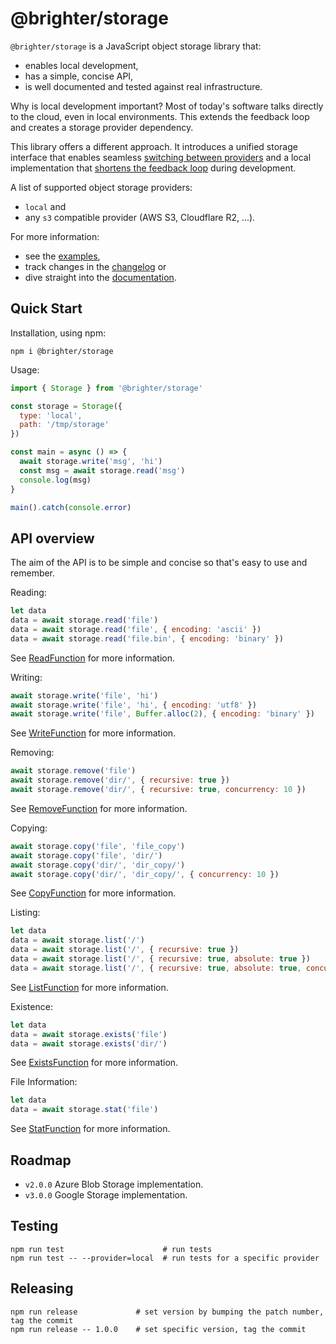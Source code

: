 # @brighter/storage

`@brighter/storage` is a JavaScript object storage library that:

- enables local development,
- has a simple, concise API,
- is well documented and tested against real infrastructure.

Why is local development important? Most of today's software talks directly to the cloud, even in local environments. This extends the feedback loop and creates a storage provider dependency.

This library offers a different approach. It introduces a unified storage interface that enables seamless [switching between providers](https://www.cloudflare.com/learning/cloud/what-is-vendor-lock-in/) and a local implementation that [shortens the feedback loop](https://twitter.com/kentbeck/status/531964254946328576) during development.

A list of supported object storage providers:

- `local` and
- any `s3` compatible provider (AWS S3, Cloudflare R2, ...).

For more information:

- see the [examples](examples/README.md),
- track changes in the [changelog](changelog.md) or
- dive straight into the [documentation](docs/README.md).

## Quick Start

Installation, using npm:

```
npm i @brighter/storage
```

Usage:

```js
import { Storage } from '@brighter/storage'

const storage = Storage({
  type: 'local',
  path: '/tmp/storage'
})

const main = async () => {
  await storage.write('msg', 'hi')
  const msg = await storage.read('msg')
  console.log(msg)
}

main().catch(console.error)
```

## API overview

The aim of the API is to be simple and concise so that's easy to use and remember.

Reading:

```js
let data
data = await storage.read('file')
data = await storage.read('file', { encoding: 'ascii' })
data = await storage.read('file.bin', { encoding: 'binary' })
```

See [ReadFunction](docs/ReadFunction.md) for more information.

Writing:

```js
await storage.write('file', 'hi')
await storage.write('file', 'hi', { encoding: 'utf8' })
await storage.write('file', Buffer.alloc(2), { encoding: 'binary' })
```

See [WriteFunction](docs/WriteFunction.md) for more information.

Removing:

```js
await storage.remove('file')
await storage.remove('dir/', { recursive: true })
await storage.remove('dir/', { recursive: true, concurrency: 10 })
```

See [RemoveFunction](docs/RemoveFunction.md) for more information.

Copying:

```js
await storage.copy('file', 'file_copy')
await storage.copy('file', 'dir/')
await storage.copy('dir/', 'dir_copy/')
await storage.copy('dir/', 'dir_copy/', { concurrency: 10 })
```

See [CopyFunction](docs/CopyFunction.md) for more information.

Listing:

```js
let data
data = await storage.list('/')
data = await storage.list('/', { recursive: true })
data = await storage.list('/', { recursive: true, absolute: true })
data = await storage.list('/', { recursive: true, absolute: true, concurrency: 10 })
```

See [ListFunction](docs/ListFunction.md) for more information.

Existence:

```js
let data
data = await storage.exists('file')
data = await storage.exists('dir/')
```

See [ExistsFunction](docs/ExistsFunction.md) for more information.

File Information:

```js
let data
data = await storage.stat('file')
```

See [StatFunction](docs/StatFunction.md) for more information.

## Roadmap

- `v2.0.0` Azure Blob Storage implementation.
- `v3.0.0` Google Storage implementation.

## Testing

```
npm run test                      # run tests
npm run test -- --provider=local  # run tests for a specific provider
```

## Releasing

```
npm run release             # set version by bumping the patch number, tag the commit
npm run release -- 1.0.0    # set specific version, tag the commit
```

